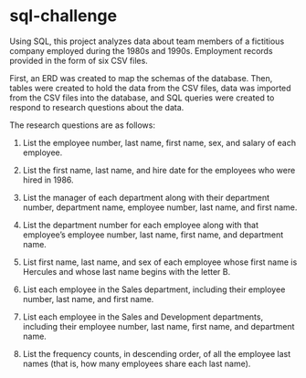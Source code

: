 # sql-challenge
Using SQL, this project analyzes data about team members of a fictitious company employed during the 1980s and 1990s. Employment records provided in the form of six CSV files. 

First, an ERD was created to map the schemas of the database. Then, tables were created to hold the data from the CSV files, data was imported from the CSV files into the  database, and SQL queries were created to respond to research questions about the data. 


The research questions are as follows: 

1. List the employee number, last name, first name, sex, and salary of each employee.

2. List the first name, last name, and hire date for the employees who were hired in 1986.

3. List the manager of each department along with their department number, department name, employee number, last name, and first name.

4. List the department number for each employee along with that employee’s employee number, last name, first name, and department name.

5. List first name, last name, and sex of each employee whose first name is Hercules and whose last name begins with the letter B.

6. List each employee in the Sales department, including their employee number, last name, and first name.

7. List each employee in the Sales and Development departments, including their employee number, last name, first name, and department name.

8. List the frequency counts, in descending order, of all the employee last names (that is, how many employees share each last name).
